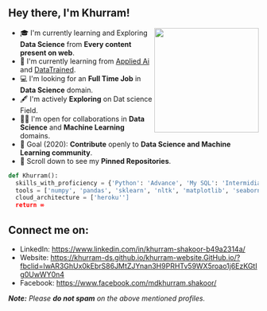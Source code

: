 ## Hey there, I'm Khurram!
<img align='right' src="https://gifyu.com/image/ZZuG" width="210">

- 🎓 I'm currently learning and Exploring **Data Science** from **Every content present on web**.
- 🌱 I'm currently learning from [Applied Ai](https://www.appliedaicourse.com/) and [DataTrained](https://www.datatrained.com/).
- 💻 I'm looking for an **Full Time Job** in **Data Science** domain.
- 🖋️ I'm actively **Exploring** on Dat science Field.
- 🤝🏻 I'm open for collaborations in **Data Science** and **Machine Learning** domains.
- 🎯 Goal (2020): **Contribute** openly to **Data Science and Machine Learning community**.
- 📌 Scroll down to see my **Pinned Repositories**.
```python
def Khurram():
  skills_with_proficiency = {'Python': 'Advance', 'My SQL': 'Intermidiate', 'Data Science Algorithm': 'Intermidiate', 'HTML': 'Beginner'}
  tools = ['numpy', 'pandas', 'sklearn', 'nltk', 'matplotlib', 'seaborn', 'Power BI', 'flask', 'tableau','Plotly','Beautiful Soup','Selenium','Bar chart Race']
  cloud_architecture = ['heroku'']
  return ∞
```

## Connect me on:
- LinkedIn: https://www.linkedin.com/in/khurram-shakoor-b49a2314a/
- Website: https://khurram-ds.github.io/khurram-website.GitHub.io/?fbclid=IwAR3GhUx0kEbrS86JMtZJYnan3H9PRHTv59WX5roao1j6EzKGtIg0UwWY0n4
- Facebook: https://www.facebook.com/mdkhurram.shakoor/

_**Note:** Please **do not spam** on the above mentioned profiles._
